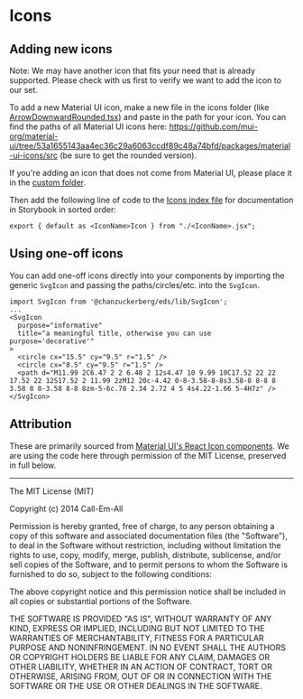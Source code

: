 # Icons

## Adding new icons

Note: We may have another icon that fits your need that is already supported. Please check with us first to verify we want to add the icon to our set.

To add a new Material UI icon, make a new file in the icons folder (like [ArrowDownwardRounded.tsx](https://github.com/chanzuckerberg/edu-design-system/blob/main/src/components/Icons/ArrowDownwardRounded.tsx)) and paste in the path for your icon. You can find the paths of all Material UI icons here: https://github.com/mui-org/material-ui/tree/53a1655143aa4ec36c29a6063ccdf89c48a74bfd/packages/material-ui-icons/src (be sure to get the rounded version).

If you're adding an icon that does not come from Material UI, please place it in the [custom folder](https://github.com/chanzuckerberg/edu-design-system/tree/main/src/components/Icons/custom).

Then add the following line of code to the [Icons index file](https://github.com/chanzuckerberg/edu-design-system/blob/main/src/components/Icons/index.ts) for documentation in Storybook in sorted order:

```tsx
export { default as <IconName>Icon } from "./<IconName>.jsx";
```

## Using one-off icons

You can add one-off icons directly into your components by importing the generic `SvgIcon` and passing the paths/circles/etc. into the `SvgIcon`.

```tsx
import SvgIcon from '@chanzuckerberg/eds/lib/SvgIcon';
...
<SvgIcon
  purpose="informative"
  title="a meaningful title, otherwise you can use purpose='decorative'"
>
  <circle cx="15.5" cy="9.5" r="1.5" />
  <circle cx="8.5" cy="9.5" r="1.5" />
  <path d="M11.99 2C6.47 2 2 6.48 2 12s4.47 10 9.99 10C17.52 22 22 17.52 22 12S17.52 2 11.99 2zM12 20c-4.42 0-8-3.58-8-8s3.58-8 8-8 8 3.58 8 8-3.58 8-8 8zm-5-6c.78 2.34 2.72 4 5 4s4.22-1.66 5-4H7z" />
</SvgIcon>
```

## Attribution

These are primarily sourced from [Material UI's React Icon components](https://github.com/mui-org/material-ui/tree/53a1655143aa4ec36c29a6063ccdf89c48a74bfd/packages/material-ui-icons/src). We are using the code here through permission of the MIT License, preserved in full below.

---

The MIT License (MIT)

Copyright (c) 2014 Call-Em-All

Permission is hereby granted, free of charge, to any person obtaining a copy
of this software and associated documentation files (the "Software"), to deal
in the Software without restriction, including without limitation the rights
to use, copy, modify, merge, publish, distribute, sublicense, and/or sell
copies of the Software, and to permit persons to whom the Software is
furnished to do so, subject to the following conditions:

The above copyright notice and this permission notice shall be included in all
copies or substantial portions of the Software.

THE SOFTWARE IS PROVIDED "AS IS", WITHOUT WARRANTY OF ANY KIND, EXPRESS OR
IMPLIED, INCLUDING BUT NOT LIMITED TO THE WARRANTIES OF MERCHANTABILITY,
FITNESS FOR A PARTICULAR PURPOSE AND NONINFRINGEMENT. IN NO EVENT SHALL THE
AUTHORS OR COPYRIGHT HOLDERS BE LIABLE FOR ANY CLAIM, DAMAGES OR OTHER
LIABILITY, WHETHER IN AN ACTION OF CONTRACT, TORT OR OTHERWISE, ARISING FROM,
OUT OF OR IN CONNECTION WITH THE SOFTWARE OR THE USE OR OTHER DEALINGS IN THE
SOFTWARE.

